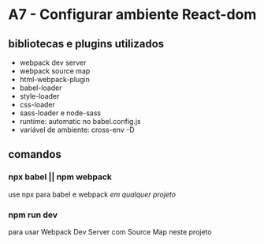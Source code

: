 # A7 - Configurar ambiente React-dom

## bibliotecas e plugins utilizados

- webpack dev server
- webpack source map
- html-webpack-plugin
- babel-loader
- style-loader
- css-loader
- sass-loader e node-sass
- runtime: automatic no babel.config.js
- variável de ambiente: cross-env -D

## comandos

### npx babel || npm webpack
use npx para babel e webpack *em qualquer projeto*

### npm run dev
para usar Webpack Dev Server com Source Map neste projeto